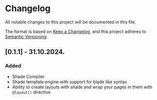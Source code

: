 # Changelog

All notable changes to this project will be documented in this file.

The format is based on [Keep a Changelog](https://keepachangelog.com/en/1.1.0/),
and this project adheres to [Semantic Versioning](https://semver.org/spec/v2.0.0.html).

## [0.1.1] - 31.10.2024.

### Added

- Shade Compiler
- Shade template engine with support for blade like syntax
- Ability to create layouts with shade and wrap your pages in them with `@layout()` directive

